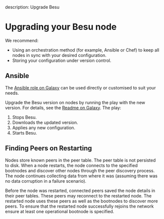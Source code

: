 description: Upgrade Besu     
<!--- END of page meta data -->

# Upgrading your Besu node  

We recommend: 

* Using an orchestration method (for example, Ansible or Chef) to keep all nodes in sync with your desired configuration. 
* Storing your configuration under version control. 

## Ansible 

The [Ansible role on Galaxy](https://galaxy.ansible.com/pegasyseng/hyperledger_besu) can be used directly
or customised to suit your needs. 

Upgrade the Besu version on nodes by running the play with the new version. For details, see 
the [Readme on Galaxy](https://galaxy.ansible.com/pegasyseng/hyperledger_besu). The play: 

1. Stops Besu.
1. Downloads the updated version.
1. Applies any new configuration.
1. Starts Besu.

## Finding Peers on Restarting 

Nodes store known peers in the peer table. The peer table is not persisted to disk. When a node restarts, 
the node connects to the specified bootnodes and discover other nodes through the peer discovery process. 
The node continues collecting data from where it was (assuming there was no data corruption in a failure scenario). 

Before the node was restarted, connected peers saved the node details in their peer tables. 
These peers may reconnect to the restarted node.  The restarted node uses these peers as well as the bootnodes 
to discover more peers. To ensure that the restarted node successfully rejoins the network ensure at least one operational bootnode is specified.


